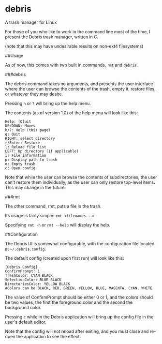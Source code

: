 # debris
A trash manager for Linux

For those of you who like to work in the command line most of the time, I present the Debris trash manager, written in C.

(note that this may have undesirable results on non-ext4 filesystems)

##Usage

As of now, this comes with two built in commands, `rmt` and `debris`.

###debris

The debris command takes no arguments, and presents the user interface where the user can browse the contents of the trash, empty it, restore files, or whatever they may desire.

Pressing `h` or `?` will bring up the help menu.

The contents (as of version 1.0) of the help menu will look like this:

```
Help: [Q]uit
UP/DOWN: Moves
h/?: Help (this page)
q: Quit
RIGHT: select directory
r/Enter: Restore
l: Reload file list
LEFT: Up directory (if applicable)
i: File information
p: Display path to trash
e: Empty trash
c: Open config
```

Note that while the user can browse the contents of subdirectories, the user can't restore them individually, as the user can only restore top-level items. This may change in the future.

###rmt

The other command, rmt, puts a file in the trash.

Its usage is fairly simple: `rmt <filenames...>`

Specifying `rmt -h` or `rmt --help` will display the help.

##Configuration

The Debris UI is somewhat configurable, with the configuration file located at `~/.debris.config`.

The default config (created upon first run) will look like this:
```
[Debris Config]
ConfirmPrompt: 1
TrashColor: CYAN BLACK
SelectionColor: BLUE BLACK
DirectoriesColor: YELLOW BLACK
#Colors can be BLACK, RED, GREEN, YELLOW, BLUE, MAGENTA, CYAN, WHITE
```
The value of ConfirmPrompt should be either 0 or 1, and the colors should be two values, the first the foreground color and the second the background color.

Pressing `c` while in the Debris application will bring up the config file in the user's default editor.

Note that the config will not reload after exiting, and you must close and re-open the application to see the effect.
